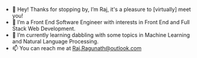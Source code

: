 - 👋  Hey! Thanks for stopping by, I’m Raj, it's a pleasure to [virtually] meet you!
- 👀  I’m a Front End Software Engineer with interests in Front End and Full Stack Web Development. 
- 🌱  I’m currently learning dabbling with some topics in Machine Learning and Natural Language Processing.
- 📫  You can reach me at Raj.Ragunath@outlook.com

<!---
Raj-Ragunath/Raj-Ragunath is a ✨ special ✨ repository because its `README.md` (this file) appears on your GitHub profile.
You can click the Preview link to take a look at your changes.
--->
